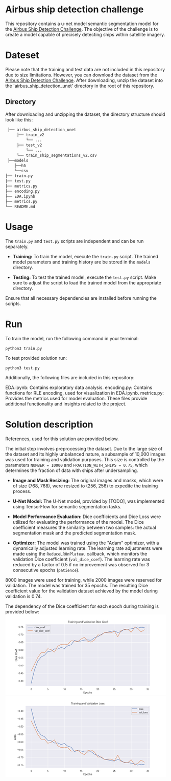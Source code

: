 # Airbus ship detection challenge

This repository contains a u-net model semantic segmentation model for the [Airbus Ship Detection Challenge](https://www.kaggle.com/c/airbus-ship-detection/overview). The objective of the challenge is to create a model capable of precisely detecting ships within satellite imagery.

# Dateset
Please note that the training and test data are not included in this repository due to size limitations. However, you can download the dataset from the [Airbus Ship Detection Challenge](https://www.kaggle.com/c/airbus-ship-detection/overview). After downloading, unzip the dataset into the 'airbus_ship_detection_unet' directory in the root of this repository.

## Directory
After downloading and unzipping the dataset, the directory structure should look like this:

```
 ├── airbus_ship_detection_unet
     ├── train_v2
         └── ...
     ├── test_v2
         └── ...
     └── train_ship_segmentations_v2.csv
 ├──models
    ├──h5
    └──csv
├── train.py
├── test.py
├── metrics.py
├── encoding.py
├── EDA.ipynb
├── metrics.py
└── README.md
```

# Usage

The `train.py` and `test.py` scripts are independent and can be run separately. 

- **Training:**
  To train the model, execute the `train.py` script. The trained model parameters and training history are be stored in the `models` directory.

- **Testing:**
  To test the trained model, execute the `test.py` script. Make sure to adjust the script to load the trained model from the appropriate directory.

Ensure that all necessary dependencies are installed before running the scripts.

# Run

To train the model, run the following command in your terminal:

```
python3 train.py
```
To test provided solution run:
```
python3 test.py
```
Additionally, the following files are included in this repository:

EDA.ipynb: Contains exploratory data analysis.
encoding.py: Contains functions for RLE encoding, used for visualization in EDA.ipynb.
metrics.py: Provides the metrics used for model evaluation.
These files provide additional functionality and insights related to the project.

# Solution description
References, used for this solution are provided below.

The initial step involves preprocessing the dataset. Due to the large size of the dataset and its highly unbalanced nature, a subsample of 10,000 images was used for training and validation purposes. This size is controlled by the parameters `NUMBER = 10000` and `FRACTION_WITH_SHIPS = 0.75`, which determines the fraction of data with ships after undersampling.

- **Image and Mask Resizing:** The original images and masks, which were of size (768, 768), were resized to (256, 256) to expedite the training process.

- **U-Net Model:** The U-Net model, provided by [TODO], was implemented using TensorFlow for semantic segmentation tasks.

- **Model Performance Evaluation:** Dice coefficients and Dice Loss were utilized for evaluating the performance of the model. The Dice coefficient measures the similarity between two samples: the actual segmentation mask and the predicted segmentation mask.

- **Optimizer:** The model was trained using the "Adam" optimizer, with a dynamically adjusted learning rate. The learning rate adjustments were made using the `ReduceLROnPlateau` callback, which monitors the validation Dice coefficient (`val_dice_coef`). The learning rate was reduced by a factor of 0.5 if no improvement was observed for 3 consecutive epochs (`patience`).


8000 images were used for training, while 2000 images were reserved for validation. The model was trained for 35 epochs. The resulting Dice coefficient value for the validation dataset achieved by the model during validation is 0.74.

The dependency of the Dice coefficient for each epoch during training is provided below:
![Dice_coef](./Dice_coef.png)
![Dice_loss](./Dice_loss.png)